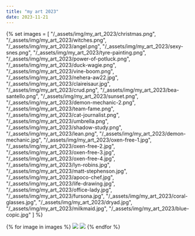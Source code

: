 ```yaml
---
title: "my art 2023"
date: 2023-11-21
---
```


<div class="smallweb-subway-handler">
    <smallweb-subway></smallweb-subway>
</div>

<!-- <span>
    <button class="smallweb-subway" onclick="goToPrev()">&lt;==</button> 
    smallweb subway
    <button class="smallweb-subway" onclick="goToNext()">==&gt;</button>
</span> -->

{% set images = [
    "/_assets/img/my_art_2023/christmas.png",
    "/_assets/img/my_art_2023/witches.png",
    "/_assets/img/my_art_2023/angel.png",
    "/_assets/img/my_art_2023/sexy-snes.png",
    "/_assets/img/my_art_2023/tyre-painting.png",
    "/_assets/img/my_art_2023/power-of-potluck.png",
    "/_assets/img/my_art_2023/duck-wagie.png",
    "/_assets/img/my_art_2023/vine-boom.png",
    "/_assets/img/my_art_2023/nehera-aw22.jpg",
    "/_assets/img/my_art_2023/claireisaur.jpg",
    "/_assets/img/my_art_2023/crud.png",
    "/_assets/img/my_art_2023/bea-santello.png",
    "/_assets/img/my_art_2023/sunset.png",
    "/_assets/img/my_art_2023/demon-mechanic-2.png",
    "/_assets/img/my_art_2023/team-fame.png",
    "/_assets/img/my_art_2023/cat-journalist.png",
    "/_assets/img/my_art_2023/umbrella.png",
    "/_assets/img/my_art_2023/shadow-study.png",
    "/_assets/img/my_art_2023/lean.png",
    "/_assets/img/my_art_2023/demon-mechanic.jpg",
    "/_assets/img/my_art_2023/oxen-free-1.jpg",
    "/_assets/img/my_art_2023/oxen-free-2.jpg",
    "/_assets/img/my_art_2023/oxen-free-3.jpg",
    "/_assets/img/my_art_2023/oxen-free-4.jpg",
    "/_assets/img/my_art_2023/lyn-robins.jpg",
    "/_assets/img/my_art_2023/matt-stephenson.jpg",
    "/_assets/img/my_art_2023/apoco-chef.jpg",
    "/_assets/img/my_art_2023/life-drawing.jpg",
    "/_assets/img/my_art_2023/office-lady.jpg",
    "/_assets/img/my_art_2023/fursona.jpg",
    "/_assets/img/my_art_2023/coral-glasses.jpg",
    "/_assets/img/my_art_2023/dryad.jpg",
    "/_assets/img/my_art_2023/milkmaid.jpg",
    "/_assets/img/my_art_2023/blue-copic.jpg"
] %}

<div class="gallery">
{% for image in images %}
    <a href="#img_{{images.length - loop.index}}"><img class="gallery-image" src="{{image}}"></a>
    <a href="#_{{images.length - loop.index}}" class="lightbox trans" id="img_{{images.length - loop.index}}"><img src="{{image}}"></a>
{% endfor %}
</div>

<!-- TODO: add some kind of fixed aspect ratio so that these are nice and consistent-->
<!-- TODO: add fallback images -->